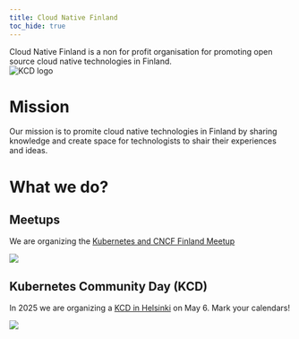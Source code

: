 ```yaml
---
title: Cloud Native Finland
toc_hide: true
---
```


<div class="row mt-5 mb-3">
    <div class="col-lg-6">
        <div class="lead">
        Cloud Native Finland is a non for profit organisation for promoting open source cloud native technologies in
        Finland.
        </div>
    </div>
    <div class="col-lg-6">
        <img src="/images/kcd-logo-color.svg" alt="KCD logo" style="max-width: 300px;">
    </div>
</div>

# Mission

Our mission is to promite cloud native technologies in Finland by sharing knowledge and create space for technologists
to shair their experiences and ideas.

# What we do?

## Meetups 

We are organizing the [Kubernetes and CNCF Finland Meetup](https://www.meetup.com/Kubernetes-Finland/)

![](https://secure.meetupstatic.com/photos/event/a/2/1/8/clean_485021496.webp)

## Kubernetes Community Day (KCD)

In 2025 we are organizing a
[KCD in Helsinki](https://www.cncf.io/blog/2024/10/30/mark-your-calendars-here-come-the-2025-kubernetes-community-days/)
on May 6. Mark your calendars!

![](https://lh7-rt.googleusercontent.com/docsz/AD_4nXfd5ycnwjL3DomG9KrrHYdEPKQ-WPbT9H1f9hfmG0wADwYqxhORC_zXBJVxnJxS1jdYDptL9-olDeAcEXfavW2iNSAi24rC-AOQ8xvCBjBtcmcvC3zZkjmyZagyg6chYPkRch8d7pifkWzXuLz7ji9OdgU?key=Fl6WBO6sHmKtazmnYtuwQA)





